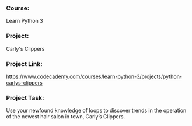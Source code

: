 ### Course:
Learn Python 3

### Project:
Carly's Clippers

### Project Link:
https://www.codecademy.com/courses/learn-python-3/projects/python-carlys-clippers

### Project Task:
Use your newfound knowledge of loops to discover trends in the operation of the newest hair salon in town, Carly’s Clippers.
